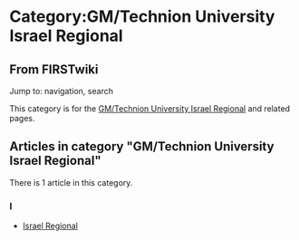 # Category:GM/Technion University Israel Regional

## From FIRSTwiki

Jump to: navigation, search

This category is for the [GM/Technion University Israel Regional](GM/Technion_University_Israel_Regional "GM/Technion
University Israel Regional") and related pages.

## Articles in category "GM/Technion University Israel Regional"

There is 1 article in this category.

### I

- [Israel Regional](Israel_Regional "Israel Regional")
